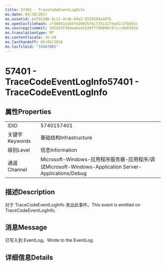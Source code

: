 ```yaml
---
title: 57401 - TraceCodeEventLogInfo
ms.date: 03/30/2017
ms.assetid: 64f01506-0c11-4cdb-b9a2-552938da487b
ms.openlocfilehash: cf36041e1b5fe2002b7bc7351327dad1c37b655c
ms.sourcegitcommit: 3d5d33f384eeba41b2dff79d096f47ccc8d8f03d
ms.translationtype: MT
ms.contentlocale: zh-CN
ms.lasthandoff: 05/04/2018
ms.locfileid: "33467885"
---
```

# <a name="57401---tracecodeeventloginfo"></a><span data-ttu-id="f4d18-102">57401 - TraceCodeEventLogInfo</span><span class="sxs-lookup"><span data-stu-id="f4d18-102">57401 - TraceCodeEventLogInfo</span></span>
## <a name="properties"></a><span data-ttu-id="f4d18-103">属性</span><span class="sxs-lookup"><span data-stu-id="f4d18-103">Properties</span></span>  
  
|||  
|-|-|  
|<span data-ttu-id="f4d18-104">ID</span><span class="sxs-lookup"><span data-stu-id="f4d18-104">ID</span></span>|<span data-ttu-id="f4d18-105">57401</span><span class="sxs-lookup"><span data-stu-id="f4d18-105">57401</span></span>|  
|<span data-ttu-id="f4d18-106">关键字</span><span class="sxs-lookup"><span data-stu-id="f4d18-106">Keywords</span></span>|<span data-ttu-id="f4d18-107">基础结构</span><span class="sxs-lookup"><span data-stu-id="f4d18-107">Infrastructure</span></span>|  
|<span data-ttu-id="f4d18-108">级别</span><span class="sxs-lookup"><span data-stu-id="f4d18-108">Level</span></span>|<span data-ttu-id="f4d18-109">信息</span><span class="sxs-lookup"><span data-stu-id="f4d18-109">Information</span></span>|  
|<span data-ttu-id="f4d18-110">通道</span><span class="sxs-lookup"><span data-stu-id="f4d18-110">Channel</span></span>|<span data-ttu-id="f4d18-111">Microsoft-Windows-应用程序服务器-应用程序/调试</span><span class="sxs-lookup"><span data-stu-id="f4d18-111">Microsoft-Windows-Application Server-Applications/Debug</span></span>|  
  
## <a name="description"></a><span data-ttu-id="f4d18-112">描述</span><span class="sxs-lookup"><span data-stu-id="f4d18-112">Description</span></span>  
 <span data-ttu-id="f4d18-113">对于 TraceCodeEventLogInfo 发出此事件。</span><span class="sxs-lookup"><span data-stu-id="f4d18-113">This event is emitted on TraceCodeEventLogInfo.</span></span>  
  
## <a name="message"></a><span data-ttu-id="f4d18-114">消息</span><span class="sxs-lookup"><span data-stu-id="f4d18-114">Message</span></span>  
 <span data-ttu-id="f4d18-115">已写入到 EventLog。</span><span class="sxs-lookup"><span data-stu-id="f4d18-115">Wrote to the EventLog.</span></span>  
  
## <a name="details"></a><span data-ttu-id="f4d18-116">详细信息</span><span class="sxs-lookup"><span data-stu-id="f4d18-116">Details</span></span>
